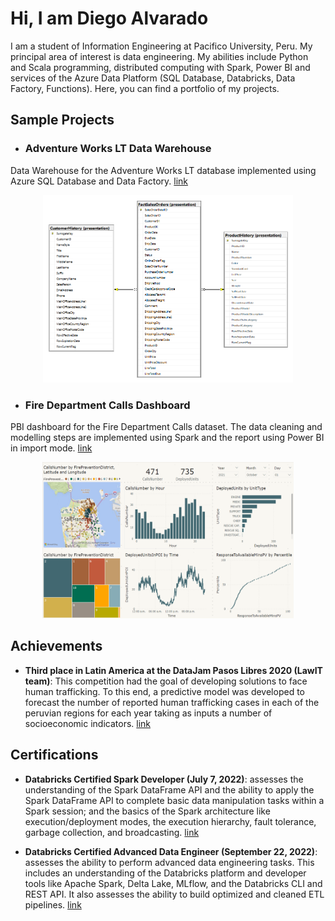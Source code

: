 
# Hi, I am Diego Alvarado

I am a student of Information Engineering at Pacifico University, Peru.
My principal area of interest is data engineering. 
My abilities include Python and Scala programming, distributed computing with Spark, 
Power BI and services of the Azure Data Platform (SQL Database, Databricks, Data Factory, Functions).
Here, you can find a portfolio of my projects.

## Sample Projects

- ### Adventure Works LT Data Warehouse

Data Warehouse for the Adventure Works LT database implemented using Azure SQL 
Database and Data Factory. 
[link](https://github.com/DiegoAlvaradoRivera/AdvWorksLTDW)

<p align="center">
<img src="images/AdvWorksLTDW.png" width="400" height="300"/>
</p>

- ### Fire Department Calls Dashboard

PBI dashboard for the Fire Department Calls dataset. The data cleaning and 
modelling steps are implemented using Spark and the report using Power BI in 
import mode. 
[link](https://github.com/DiegoAlvaradoRivera/FireDepartmentCallsPBIDashboard)

<p align="center">
<img src="images/FDC_image.png" width="402" height="250"/>
</p>

## Achievements

- **Third place in Latin America at the DataJam Pasos Libres 2020 (LawIT team)**: 
This competition had the goal of developing solutions to face human trafficking. 
To this end, a predictive model was developed to forecast the number of reported 
human trafficking cases in each of the peruvian regions for each year taking as 
inputs a number of socioeconomic indicators.
[link](https://fundacionpasoslibres.org/primera-datajam-mundial-contra-la-trata-de-personas/)

## Certifications

- **Databricks Certified Spark Developer (July 7, 2022)**: assesses the understanding of the Spark 
DataFrame API and the ability to apply the Spark DataFrame API to complete basic 
data manipulation tasks within a Spark session; and the basics of the Spark 
architecture like execution/deployment modes, the execution hierarchy, 
fault tolerance, garbage collection, and broadcasting.
[link](https://credentials.databricks.com/e5a9ae79-1f02-4df5-b7ac-ec8287d8ca87)


- **Databricks Certified Advanced Data Engineer (September 22, 2022)**:  assesses the ability to perform 
advanced data engineering tasks. This includes an understanding of the Databricks 
platform and developer tools like Apache Spark, Delta Lake, MLflow, and the 
Databricks CLI and REST API. It also assesses the ability to build optimized and 
cleaned ETL pipelines. 
[link](https://credentials.databricks.com/d3a7698e-0371-4743-ac1a-b66099ef0f0f)
